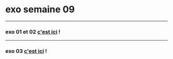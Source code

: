 # exo semaine 09  

---------------------

### exo 01 et 02 [c'est ici](https://preview.c9users.io/did75_18/semaine9/exo1-2/exo01-02.html?_c9_id=livepreview1&_c9_host=https://ide.c9.io) !  

---------------------

### exo 03 [c'est ici](https://preview.c9users.io/did75_18/semaine9/exo3/exo3.html?_c9_id=livepreview0&_c9_host=https://ide.c9.io) !